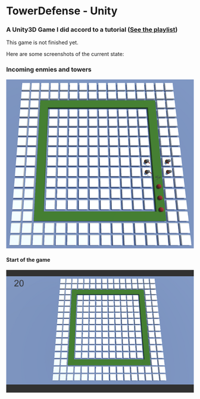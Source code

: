 # TowerDefense - Unity

### A Unity3D Game I did accord to a tutorial ([See the playlist](https://www.youtube.com/playlist?list=PLPV2KyIb3jR4u5jX8za5iU1cqnQPmbzG0 "Link to playlist"))

This game is not finished yet.

Here are some screenshots of the current state:

### Incoming enmies and towers
![Image with Towers and incoming enemies](https://github.com/GreenIPeach/TowerDefense-Unity/blob/master/images/TowerDefense01.png?raw=true "ingame")

#### Start of the game
![Start of the game](https://github.com/GreenIPeach/TowerDefense-Unity/blob/master/images/TowerDefense02.png?raw=true "Start")